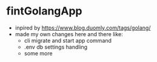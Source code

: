 # fintGolangApp
- inpired by https://www.blog.duomly.com/tags/golang/
- made my own changes here and there like:
   * cli migrate and start app command 
   * .env db settings handling
   * some more
